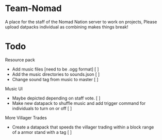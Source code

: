 # Team-Nomad
A place for the staff of the Nomad Nation server to work on projects, Please upload datpacks individual as combining makes things break!

# Todo
  
  Resource pack
  - Add music files [need to be .ogg format] [ ]
  - Add the music directories to sounds.json [ ]
  - Change sound tag from music to master [ ] 
  
  Music UI
  - Maybe depicted depending on staff vote. [ ]
  - Make new datapack to shuffle music and add trigger command for individuals to turn on or off [ ]

  More Villager Trades
  - Create a datapack that speeds the villager trading within a block range of a armor stand with a tag [ ]
